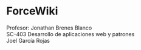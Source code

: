 # ForceWiki
Profesor: Jonathan Brenes Blanco<br/>
SC-403 Desarrollo de aplicaciones web y patrones<br/>
Joel García Rojas
